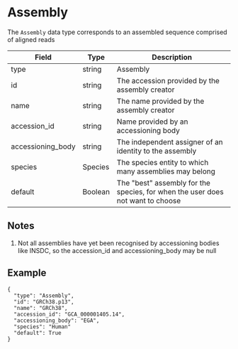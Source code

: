 # Assembly

The `Assembly` data type corresponds to an assembled sequence comprised of aligned reads

| Field             | Type            | Description
|-------------------|-----------------|---------------------
| type              | string          | Assembly
| id                | string          | The accession provided by the assembly creator
| name              | string          | The name provided by the assembly creator
| accession_id      | string          | Name provided by an accessioning body
| accessioning_body | string          | The independent assigner of an identity to the assembly
| species           | Species         | The species entity to which many assemblies may belong
| default           | Boolean         | The "best" assembly for the species, for when the user does not want to choose

## Notes
1. Not all assemblies have yet been recognised by accessioning bodies like INSDC, so the accession_id and accessioning_body may be null

## Example
```
{
  "type": "Assembly",
  "id": "GRCh38.p13",
  "name": "GRCh38",
  "accession_id": "GCA_000001405.14",
  "accessioning_body": "EGA",
  "species": "Human"
  "default": True
}
```

